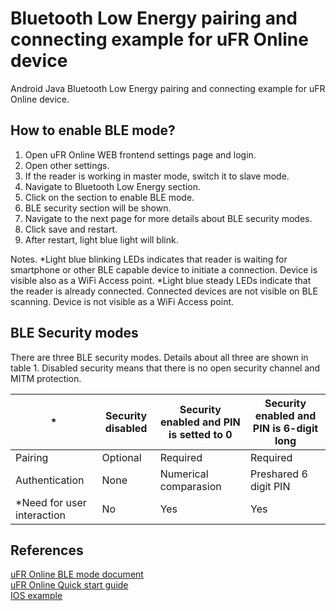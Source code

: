 # Bluetooth Low Energy pairing and connecting example for uFR Online device

Android Java Bluetooth Low Energy pairing and connecting example for uFR Online device.

## How to enable BLE mode?

1. Open uFR Online WEB frontend settings page and login.
2. Open other settings.
3. If the reader is working in master mode, switch it to slave mode.
4. Navigate to Bluetooth Low Energy section.
5. Click on the section to enable BLE mode.
6. BLE security section will be shown.
7. Navigate to the next page for more details about BLE security modes.
8. Click save and restart.
9. After restart, light blue light will blink.

Notes.
*Light blue blinking LEDs indicates that reader is waiting for smartphone or other BLE capable device                             to initiate a connection. Device is visible also as a WiFi Access point.
*Light blue steady LEDs indicate that the reader is already connected. Connected devices are not visible on BLE scanning. Device is not visible as a WiFi Access point. 

## BLE Security modes

There are three BLE security modes. Details about all three are shown in table 1. Disabled security means that there is no open security channel and MITM protection.

| *                          | Security disabled | Security enabled and PIN is setted to 0 | Security enabled and PIN is 6-digit long |
|----------------------------|-------------------|-----------------------------------------|------------------------------------------|
| Pairing                    | Optional          | Required                                | Required                                 |
| Authentication             | None              | Numerical comparasion                   | Preshared 6 digit PIN                    |
| *Need for user interaction | No                | Yes                                     | Yes                                      |

## References


[uFR Online BLE mode document](https://www.d-logic.net/code/nfc-rfid-reader-sdk/ufr-doc/blob/master/uFR_Online_BLE_mode.pdf)<br/>
[uFR Online Quick start guide](https://www.d-logic.net/code/nfc-rfid-reader-sdk/ufr-doc/blob/master/uFR_Online%20-%20Quick_Start_Guide.pdf)<br/>
[IOS example](https://www.d-logic.net/code/nfc-rfid-reader-sdk/ufr-doc/nfc-rfid-reader-sdk/ufr_online-examples-ios-ble)